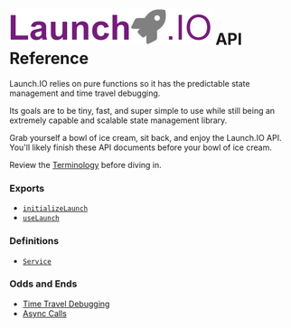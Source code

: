 # ![Launch.IO Logo](../../logo/logo-small.png) API Reference

Launch.IO relies on pure functions so it has the predictable state management and time travel debugging.

Its goals are to be tiny, fast, and super simple to use while still being an extremely capable and scalable state management library.

Grab yourself a bowl of ice cream, sit back, and enjoy the Launch.IO API. You'll likely finish these API documents before your bowl of ice cream.

Review the [Terminology](./terminology.md) before diving in.

### Exports

- [`initializeLaunch`](./initializeLaunch.md)
- [`useLaunch`](./useLaunch.md)

### Definitions

- [`Service`](./service.md)

### Odds and Ends

- [Time Travel Debugging](./timeTravelDebugging.md)
- [Async Calls](./asyncExample.md)
